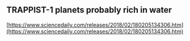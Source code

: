 ## TRAPPIST-1 planets probably rich in water
  
  [https://www.sciencedaily.com/releases/2018/02/180205134306.htm](https://www.sciencedaily.com/releases/2018/02/180205134306.htm)